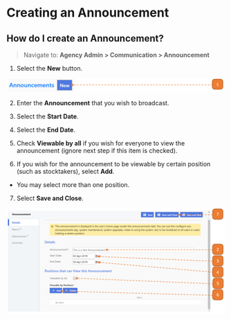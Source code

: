 # Creating an Announcement

## How do I create an Announcement?

> Navigate to: **Agency Admin > Communication > Announcement**

1. Select the **New** button.

![](images/Announcement.png "Announcement")

2. Enter the **Announcement** that you wish to broadcast.

3. Select the **Start Date**.

4. Select the **End Date**.

5. Check **Viewable by all** if you wish for everyone to view the announcement (ignore next step if this item is checked).

6. If you wish for the announcement to be viewable by certain position (such as stocktakers), select **Add**.

- You may select more than one position.

7. Select **Save and Close**.

![](images/Announcement2.png "Announcement2")